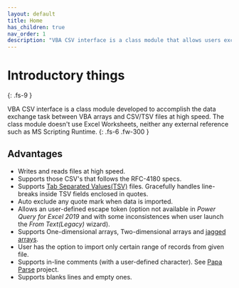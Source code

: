 ```yaml
---
layout: default
title: Home
has_children: true
nav_order: 1
description: "VBA CSV interface is a class module that allows users exchange data between VBA arrays and CSV/TSV files at high speed."
---
```


# Introductory things
{: .fs-9 }

VBA CSV interface is a class module developed to accomplish the data exchange task between VBA arrays and CSV/TSV files at high speed. The class module doesn't use Excel Worksheets, neither any external reference such as MS Scripting Runtime.
{: .fs-6 .fw-300 }

## Advantages
* Writes and reads files at high speed.
* Supports those CSV's that follows the RFC-4180 specs.
* Supports [Tab Separated Values(TSV)](https://www.iana.org/assignments/media-types/text/tab-separated-values) files. Gracefully handles line-breaks inside TSV fields enclosed in quotes.
* Auto exclude any quote mark when data is imported.
* Allows an user-defined escape token (option not available in _Power Query for Excel 2019_ and with some inconsistences when user launch the _From Text(Legacy)_ wizard).
* Supports One-dimensional arrays, Two-dimensional arrays and [jagged arrays](https://docs.microsoft.com/en-us/dotnet/csharp/programming-guide/arrays/jagged-arrays).
* User has the option to import only certain range of records from given file.
* Supports in-line comments (with a user-defined character). See [Papa Parse](https://www.papaparse.com/) project.
* Supports blanks lines and empty ones.
